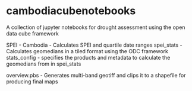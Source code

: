 # cambodiacubenotebooks
A collection of jupyter notebooks for drought assessment using the open data cube framework

SPEI - Cambodia - Calculates SPEI and quartile date ranges
spei_stats - Calculates geomedians in a tiled format using the ODC framework
stats_config - specifies the products and metadata to calculate the geomedians from in spei_stats

overview.pbs - Generates multi-band geotiff and clips it to a shapefile for producing final maps
